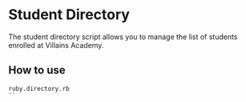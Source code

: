# Student Directory

The student directory script allows you to manage the list of students enrolled at Villains Academy.

## How to use ##

```shell
ruby.directory.rb
``
